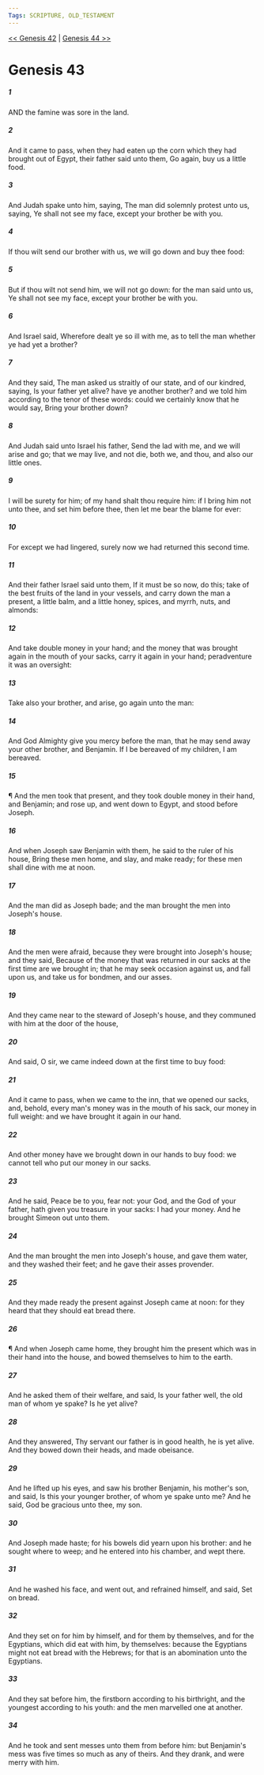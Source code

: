```yaml
---
Tags: SCRIPTURE, OLD_TESTAMENT
---
```


[<< Genesis 42](OLD_TESTAMENT/01_Genesis/Genesis_42.md) | [Genesis 44 >>](OLD_TESTAMENT/01_Genesis/Genesis_44.md)

# Genesis 43

##### 1
 AND the famine was sore in the land.
##### 2
 And it came to pass, when they had eaten up the corn which they had brought out of Egypt, their father said unto them, Go again, buy us a little food.
##### 3
 And Judah spake unto him, saying, The man did solemnly protest unto us, saying, Ye shall not see my face, except your brother be with you.
##### 4
 If thou wilt send our brother with us, we will go down and buy thee food:
##### 5
 But if thou wilt not send him, we will not go down: for the man said unto us, Ye shall not see my face, except your brother be with you.
##### 6
 And Israel said, Wherefore dealt ye so ill with me, as to tell the man whether ye had yet a brother?
##### 7
 And they said, The man asked us straitly of our state, and of our kindred, saying, Is your father yet alive?  have ye another brother?  and we told him according to the tenor of these words: could we certainly know that he would say, Bring your brother down?
##### 8
 And Judah said unto Israel his father, Send the lad with me, and we will arise and go; that we may live, and not die, both we, and thou, and also our little ones.
##### 9
 I will be surety for him; of my hand shalt thou require him: if I bring him not unto thee, and set him before thee, then let me bear the blame for ever:
##### 10
 For except we had lingered, surely now we had returned this second time.
##### 11
 And their father Israel said unto them, If it must be so now, do this; take of the best fruits of the land in your vessels, and carry down the man a present, a little balm, and a little honey, spices, and myrrh, nuts, and almonds:
##### 12
 And take double money in your hand; and the money that was brought again in the mouth of your sacks, carry it again in your hand; peradventure it was an oversight:
##### 13
 Take also your brother, and arise, go again unto the man:
##### 14
 And God Almighty give you mercy before the man, that he may send away your other brother, and Benjamin.  If I be bereaved of my children, I am bereaved.
##### 15
 ¶ And the men took that present, and they took double money in their hand, and Benjamin; and rose up, and went down to Egypt, and stood before Joseph.
##### 16
 And when Joseph saw Benjamin with them, he said to the ruler of his house, Bring these men home, and slay, and make ready; for these men shall dine with me at noon.
##### 17
 And the man did as Joseph bade; and the man brought the men into Joseph's house.
##### 18
 And the men were afraid, because they were brought into Joseph's house; and they said, Because of the money that was returned in our sacks at the first time are we brought in; that he may seek occasion against us, and fall upon us, and take us for bondmen, and our asses.
##### 19
 And they came near to the steward of Joseph's house, and they communed with him at the door of the house,
##### 20
 And said, O sir, we came indeed down at the first time to buy food:
##### 21
 And it came to pass, when we came to the inn, that we opened our sacks, and, behold, every man's money was in the mouth of his sack, our money in full weight: and we have brought it again in our hand.
##### 22
 And other money have we brought down in our hands to buy food: we cannot tell who put our money in our sacks.
##### 23
 And he said, Peace be to you, fear not: your God, and the God of your father, hath given you treasure in your sacks: I had your money.  And he brought Simeon out unto them.
##### 24
 And the man brought the men into Joseph's house, and gave them water, and they washed their feet; and he gave their asses provender.
##### 25
 And they made ready the present against Joseph came at noon: for they heard that they should eat bread there.
##### 26
 ¶ And when Joseph came home, they brought him the present which was in their hand into the house, and bowed themselves to him to the earth.
##### 27
 And he asked them of their welfare, and said, Is your father well, the old man of whom ye spake?  Is he yet alive?
##### 28
 And they answered, Thy servant our father is in good health, he is yet alive.  And they bowed down their heads, and made obeisance.
##### 29
 And he lifted up his eyes, and saw his brother Benjamin, his mother's son, and said, Is this your younger brother, of whom ye spake unto me?  And he said, God be gracious unto thee, my son.
##### 30
 And Joseph made haste; for his bowels did yearn upon his brother: and he sought where to weep; and he entered into his chamber, and wept there.
##### 31
 And he washed his face, and went out, and refrained himself, and said, Set on bread.
##### 32
 And they set on for him by himself, and for them by themselves, and for the Egyptians, which did eat with him, by themselves: because the Egyptians might not eat bread with the Hebrews; for that is an abomination unto the Egyptians.
##### 33
 And they sat before him, the firstborn according to his birthright, and the youngest according to his youth: and the men marvelled one at another.
##### 34
 And he took and sent messes unto them from before him: but Benjamin's mess was five times so much as any of theirs.  And they drank, and were merry with him.
